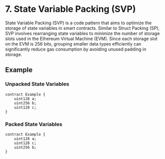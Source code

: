 # 7. State Variable Packing (SVP)

State Variable Packing (SVP) is a code pattern that aims to optimize the storage of state variables in smart contracts. Similar to Struct Packing (SP), SVP involves rearranging state variables to minimize the number of storage slots used in the Ethereum Virtual Machine (EVM). Since each storage slot on the EVM is 256 bits, grouping smaller data types efficiently can significantly reduce gas consumption by avoiding unused padding in storage.

## Example

### Unpacked State Variables

```solidity
contract Example {
    uint128 a;
    uint256 b;
    uint128 c;
}
```

### Packed State Variables

```solidity
contract Example {
    uint128 a;
    uint128 c;
    uint256 b;
}

```